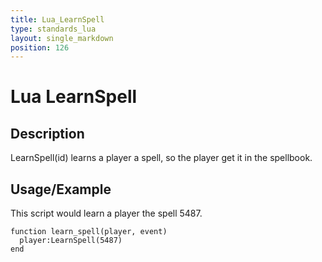 ```yaml
---
title: Lua_LearnSpell
type: standards_lua
layout: single_markdown
position: 126
---
```


# Lua LearnSpell

## Description

LearnSpell(id) learns a player a spell, so the player get it in the spellbook.

## Usage/Example

This script would learn a player the spell 5487.

```
function learn_spell(player, event)
  player:LearnSpell(5487)
end
```
